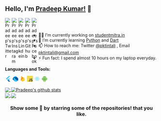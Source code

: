 ## Hello, I'm [Pradeep Kumar!](https://instagram.com/pradeeptintali) 👋

<a href="https://twitter.com/pradeeptintali">
  <img align="left" alt="Pradeep's Twitter" width="22px" src="https://cdn.jsdelivr.net/npm/simple-icons@v3/icons/twitter.svg" />
</a>
<a href="https://instagram.com/pradeeptintali">
  <img align="left" alt="Pradeep's Instagram" width="22px" src="https://cdn.jsdelivr.net/npm/simple-icons@v3/icons/instagram.svg" />
</a>
<a href="https://linkedin.com/in/pradeeptintali">
  <img align="left" alt="Pradeep's Linkdein" width="22px" src="https://cdn.jsdelivr.net/npm/simple-icons@v3/icons/linkedin.svg" />
</a>
<a href="https://github.com/pktintali">
  <img align="left" alt="Pradeep's Github" width="22px" src="https://cdn.jsdelivr.net/npm/simple-icons@v3/icons/github.svg" />
</a>
<a href="https://www.facebook.com/pradeeptintali/">
  <img align="left" alt="Pradeep's Facebook" width="22px" src="https://cdn.jsdelivr.net/npm/simple-icons@v3/icons/facebook.svg" />
</a>

<br/>
<br/>



- 👨‍💻 I’m currently working on [studentmitra.in](https://studentmitra.in/)
- 🌱 I’m currently learning [Python](https://www.python.org/) and [Dart](https://dart.dev/)
- 📫 How to reach me: Twitter [@pktintali](https://twitter.com/pradeeptintali) , Email [pktintali@gmail.com](mailto:pktintali@gmail.com)
- ⚡ Fun fact: I spend almost 10 hours on my laptop everyday.

**Languages and Tools:**  

<code><img height="20" src="https://raw.githubusercontent.com/github/explore/80688e429a7d4ef2fca1e82350fe8e3517d3494d/topics/flutter/flutter.png"></code>
<code><img height="20" src="https://raw.githubusercontent.com/github/explore/80688e429a7d4ef2fca1e82350fe8e3517d3494d/topics/dart/dart.png"></code>
<code><img height="20" src="https://raw.githubusercontent.com/github/explore/80688e429a7d4ef2fca1e82350fe8e3517d3494d/topics/firebase/firebase.png"></code>
<code><img height="20" src="https://raw.githubusercontent.com/github/explore/80688e429a7d4ef2fca1e82350fe8e3517d3494d/topics/javascript/javascript.png"></code>
<code><img height="20" src="https://raw.githubusercontent.com/github/explore/80688e429a7d4ef2fca1e82350fe8e3517d3494d/topics/react/react.png"></code>
<code><img height="20" src="https://raw.githubusercontent.com/github/explore/80688e429a7d4ef2fca1e82350fe8e3517d3494d/topics/android/android.png"></code>   

<a href="https://github.com/pktintali">
  <img align="center" src="https://github-readme-stats.vercel.app/api/top-langs/?username=pktintali&langs_count=6&theme=dark" />
</a>
<a href="https://github.com/pktintali">
 <img align="center" src="https://github-readme-stats.vercel.app/api?username=pktintali&show_icons=true&theme=dark&line_height=47" alt="Pradeep's github stats"/>
</a>
<br/>
<a href="https://github.com/pktintali/students-mitra">
  <img align="center" src="https://github-readme-stats.vercel.app/api/pin/?username=pktintali&repo=students-mitra&theme=dark" />

</a>
<a href="https://github.com/pktintali/flutter_custom_cards">
 <img align="center" src="https://github-readme-stats.vercel.app/api/pin/?username=pktintali&repo=flutter_custom_cards&theme=dark" />
</a>

<div align="center">

### Show some 💚 by starring some of the repositories! that you like.

</div>
